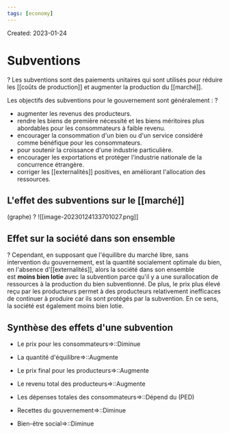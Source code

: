 ```yaml
---
tags: [economy] 
---
```

Created: 2023-01-24

# Subventions
?
Les subventions sont des paiements unitaires qui sont utilisés pour réduire les [[coûts de production]] et augmenter la production du [[marché]].
<!--SR:!2023-03-14,23,230-->

Les objectifs des subventions pour le gouvernement sont généralement :
?
-   augmenter les revenus des producteurs.
-   rendre les biens de première nécessité et les biens méritoires plus abordables pour les consommateurs à faible revenu.
-   encourager la consommation d'un bien ou d'un service considéré comme bénéfique pour les consommateurs.
-   pour soutenir la croissance d'une industrie particulière.
-   encourager les exportations et protéger l'industrie nationale de la concurrence étrangère.
-   corriger les [[externalités]] positives, en améliorant l'allocation des ressources.
<!--SR:!2023-03-22,34,230-->

## L'effet des subventions sur le [[marché]]
(graphe)
?
![[image-20230124133701027.png]]
<!--SR:!2023-04-28,58,250-->

## Effet sur la société dans son ensemble
?
Cependant, en supposant que l'équilibre du marché libre, sans intervention du gouvernement, est la quantité socialement optimale du bien, en l'absence d'[[externalités]], alors la société dans son ensemble est **moins bien lotie** avec la subvention parce qu'il y a une surallocation de ressources à la production du bien subventionné. De plus, le prix plus élevé reçu par les producteurs permet à des producteurs relativement inefficaces de continuer à produire car ils sont protégés par la subvention. En ce sens, la société est également moins bien lotie.
<!--SR:!2023-05-20,73,250-->

## Synthèse des effets d'une subvention
- Le prix pour les consommateurs=>::Diminue
<!--SR:!2023-04-17,50,250-->
- La quantité d'équilibre=>::Augmente
<!--SR:!2023-04-08,44,250-->
- Le prix final pour les producteurs=>::Augmente
<!--SR:!2023-05-03,62,250-->
- Le revenu total des producteurs=>::Augmente
<!--SR:!2023-05-07,63,250-->
- Les dépenses totales des consommateurs=>::Dépend du (PED)
<!--SR:!2023-03-14,7,150-->
- Recettes du gouvernement=>::Diminue
<!--SR:!2023-04-15,49,250-->
- Bien-être social=>::Diminue
<!--SR:!2023-03-18,31,230-->

